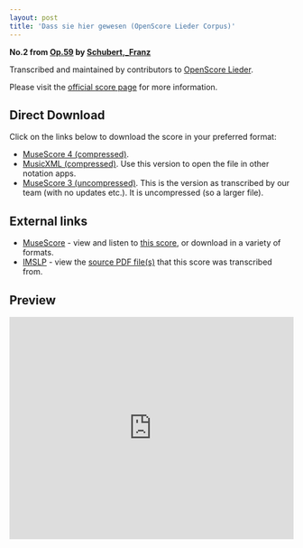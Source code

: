 ```yaml
---
layout: post
title: 'Dass sie hier gewesen (OpenScore Lieder Corpus)'
---
```


__No.2 from [Op.59](https://fourscoreandmore.org/OpenScore/Schubert%2C_Franz/Op.59/) by [Schubert,_Franz](https://fourscoreandmore.org/OpenScore/Schubert%2C_Franz)__

Transcribed and maintained by contributors to [OpenScore Lieder].

Please visit the [official score page] for more information.

[official score page]: https://musescore.com/openscore-lieder-corpus/scores/4981984
[OpenScore Lieder]: https://musescore.com/openscore-lieder-corpus

## Direct Download

Click on the links below to download the score in your preferred format:
- [MuseScore 4 (compressed)](https://fourscoreandmore.org/OpenScore/Schubert%2C_Franz/Op.59/2_Dass_sie_hier_gewesen.mscz).
- [MusicXML (compressed)](https://fourscoreandmore.org/OpenScore/Schubert%2C_Franz/Op.59/2_Dass_sie_hier_gewesen.mxl). Use this version to open the file in other notation apps.
- [MuseScore 3 (uncompressed)](https://raw.githubusercontent.com/OpenScore/Lieder/refs/heads/main/scores/Schubert%2C_Franz/Op.59/2_Dass_sie_hier_gewesen/lc4981984.mscx). This is the version as transcribed by our team (with no updates etc.). It is uncompressed (so a larger file).

## External links

- [MuseScore] - view and listen to [this score][MuseScore], or download in a variety of formats.
- [IMSLP] - view the [source PDF file(s)][IMSLP] that this score was transcribed from.

[MuseScore]: https://musescore.com/score/4981984
[IMSLP]: https://imslp.org/wiki/Special:ReverseLookup/61111

## Preview

<iframe width="100%" height="394" src="https://musescore.com/openscore-lieder-corpus/scores/4981984/embed" frameborder="0" allowfullscreen allow="autoplay; fullscreen"></iframe>
